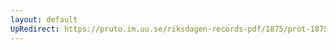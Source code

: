```yaml
---
layout: default
UpRedirect: https://pruto.im.uu.se/riksdagen-records-pdf/1875/prot-1875--fk--016/prot-1875--fk--016_067.pdf
---
```

